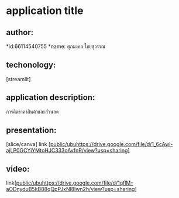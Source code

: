 
# application title

## author: 

  *id:66114540755
  *name: ศุภมงคล ไชยสุวรรณ

## techonology:
[streamlit]

## application description:
การคิดราคาสินค้าและส่วนลด

## presentation:
  [slice/canva] link [[public/ubu](https://drive.google.com/file/d/1_6cAwl-ajLP0GCYiYMtoHJC333oAvfnR/view?usp=sharing)https://drive.google.com/file/d/1_6cAwl-ajLP0GCYiYMtoHJC333oAvfnR/view?usp=sharing]

## video: 
link[[public/ubu](https://drive.google.com/file/d/1qflM-aODnyduB5kB88qQpPJxNl8lwn2h/view?usp=sharing)https://drive.google.com/file/d/1qflM-aODnyduB5kB88qQpPJxNl8lwn2h/view?usp=sharing]

